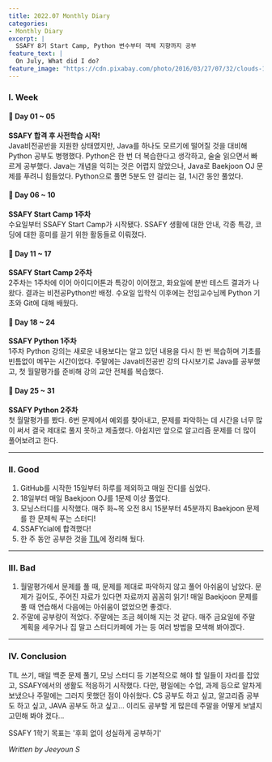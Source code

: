 ```yaml
---
title: 2022.07 Monthly Diary
categories:
- Monthly Diary
excerpt: |
  SSAFY 8기 Start Camp, Python 변수부터 객체 지향까지 공부
feature_text: |
  On July, What did I do?
feature_image: "https://cdn.pixabay.com/photo/2016/03/27/07/32/clouds-1282314_960_720.jpg"
---
```

### I. Week
#### :pushpin: Day 01 ~ 05
**SSAFY 합격 후 사전학습 시작!**  
Java비전공반을 지원한 상태였지만, Java를 하나도 모르기에 떨어질 것을 대비해 Python 공부도 병행했다. Python은 한 번 더 복습한다고 생각하고, 술술 읽으면서 빠르게 공부했다. Java는 개념을 익히는 것은 어렵지 않았으나, Java로 Baekjoon OJ 문제를 푸려니 힘들었다. Python으로 풀면 5분도 안 걸리는 걸, 1시간 동안 풀었다.  

#### :pushpin: Day 06 ~ 10
**SSAFY Start Camp 1주차**  
수요일부터 SSAFY Start Camp가 시작됐다. SSAFY 생활에 대한 안내, 각종 특강, 코딩에 대한 흥미를 끌기 위한 활동들로 이뤄졌다.  

#### :pushpin: Day 11 ~ 17
**SSAFY Start Camp 2주차**  
2주차는 1주차에 이어 아이디어톤과 특강이 이어졌고, 화요일에 분반 테스트 결과가 나왔다. 결과는 비전공Python반 배정. 수요일 입학식 이후에는 전임교수님께 Python 기초와 Git에 대해 배웠다.  

#### :pushpin: Day 18 ~ 24
**SSAFY Python 1주차**  
1주차 Python 강의는 새로운 내용보다는 알고 있던 내용을 다시 한 번 복습하며 기초를 빈틈없이 메꾸는 시간이었다. 주말에는 Java비전공반 강의 다시보기로 Java를 공부했고, 첫 월말평가를 준비해 강의 교안 전체를 복습했다.  

#### :pushpin: Day 25 ~ 31
**SSAFY Python 2주차**  
첫 월말평가를 봤다. 6번 문제에서 예외를 찾아내고, 문제를 파악하는 데 시간을 너무 많이 써서 결국 제대로 풀지 못하고 제출했다. 아쉽지만 앞으로 알고리즘 문제를 더 많이 풀어보려고 한다.  

---

### II. Good
1. GitHub를 시작한 15일부터 하루를 제외하고 매일 잔디를 심었다.
2. 18일부터 매일 Baekjoon OJ를 1문제 이상 풀었다.
3. 모닝스터디를 시작했다. 매주 화~목 오전 8시 15분부터 45분까지 Baekjoon 문제를 한 문제씩 푸는 스터디!
4. SSAFYcial에 합격했다!
5. 한 주 동안 공부한 것을 [TIL](https://keen-tarsal-f3c.notion.site/TIL-Today-I-Learned-d9c70648bdaa44698286fd9380a14aa2)에 정리해 뒀다.

---

### III. Bad
1. 월말평가에서 문제를 풀 때, 문제를 제대로 파악하지 않고 풀어 아쉬움이 남았다. 문제가 길어도, 주어진 자료가 있다면 자료까지 꼼꼼히 읽기! 매일 Baekjoon 문제를 풀 때 연습해서 다음에는 아쉬움이 없었으면 좋겠다.   
2. 주말에 공부량이 적었다. 주말에는 조금 헤이해 지는 것 같다. 매주 금요일에 주말 계획을 세우거나 집 말고 스터디카페에 가는 등 여러 방법을 모색해 봐야겠다.

---

### IV. Conclusion
TIL 쓰기, 매일 백준 문제 풀기, 모닝 스터디 등 기본적으로 해야 할 일들이 자리를 잡았고, SSAFY에서의 생활도 적응하기 시작했다. 다만, 평일에는 수업, 과제 등으로 알차게 보냈으나 주말에는 그러지 못했던 점이 아쉬웠다. CS 공부도 하고 싶고, 알고리즘 공부도 하고 싶고, JAVA 공부도 하고 싶고... 이리도 공부할 게 많은데 주말을 어떻게 보낼지 고민해 봐야 겠다...

SSAFY 1학기 목표는 '후회 없이 성실하게 공부하기'  

_Written by Jeeyoun S_
